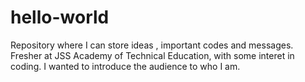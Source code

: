 # hello-world
Repository where I can store ideas , important codes and messages.
Fresher at JSS Academy of Technical Education, with some interet in coding.
I wanted to introduce the audience to who I am.

